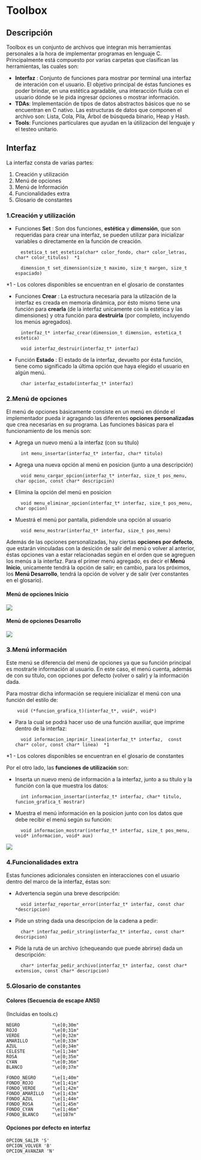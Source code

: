 Toolbox
=============

## Descripción 

Toolbox es un conjunto de archivos que integran mis herramientas personales a la hora de implementar programas en lenguaje C.
Principalmente está compuesto por varias carpetas que clasifican las herramientas, las cuales son:
- **Interfaz** : Conjunto de funciones para mostrar por terminal una interfaz de interación con el usuario. El objetivo principal de éstas funciones es poder brindar, en una estética agradable, una interacción fluida con el usuario dónde se le pida ingresar ópciones o mostrar información.
- **TDAs**: Implementación de tipos de datos abstractos básicos que no se encuentran en C nativo. Las estructuras de datos que componen el archivo son: Lista, Cola, Pila, Árbol de búsqueda binario, Heap y Hash.
- **Tools**: Funciones particulares que ayudan en la útilizacíon del lenguaje y el testeo unitario.

## Interfaz

La interfaz consta de varias partes:
1. Creación y utilización 
2. Menú de opciones
3. Menú de Información
4. Funcionalidades extra
5. Glosario de constantes

### 1.Creación y utilización

- Funciones **Set** : Son dos funciones, **estética** y **dimensión**, que son requeridas para crear una interfaz, se pueden utilizar para inicializar variables o directamente en la función de creación.

        estetica_t set_estetica(char* color_fondo, char* color_letras, char* color_titulos)  *1
    
        dimension_t set_dimension(size_t maximo, size_t margen, size_t espaciado)

*1 - Los colores disponibles se encuentran en el glosario de constantes

- Funciones **Crear** : La estructura necesaria para la utilzación de la interfaz es creada en memoria dinámica, por ésto mismo tiene una función para **crearla** (de la interfaz unícamente con la estética y las dimensiones) y otra función para **destruirla** (por completo, incluyendo los menús agregados).

        interfaz_t* interfaz_crear(dimension_t dimension, estetica_t estetica)

        void interfaz_destruir(interfaz_t* interfaz)

- Función **Estado** : El estado de la interfaz, devuelto por ésta función, tiene como significado la última opción que haya elegido el usuario en algún menú.

        char interfaz_estado(interfaz_t* interfaz)

### 2.Menú de opciones

El menú de opciones básicamente consiste en un menú en dónde el implementador pueda ir agragando las diferentes **opciones personalizadas** que crea necesarias en su programa. Las funciones básicas para el funcionamiento de los menús son:

- Agrega un nuevo menú a la interfaz (con su título)

        int menu_insertar(interfaz_t* interfaz, char* titulo)

- Agrega una nueva opción al menú en posicion (junto a una descripción)
    
        void menu_cargar_opcion(interfaz_t* interfaz, size_t pos_menu, char opcion, const char* descripcion)

- Elimina la opción del menú en posicion

        void menu_eliminar_opcion(interfaz_t* interfaz, size_t pos_menu, char opcion)

- Muestrá el menú por pantalla, pidiendole una opción al usuario

        void menu_mostrar(interfaz_t* interfaz, size_t pos_menu)

Además de las opciones personalizadas, hay ciertas **opciones por defecto**, que estarán vinculadas con la desición de salir del menú o volver al anterior, éstas opciones van a estar relacionadas según en el orden que se agreguen los menús a la interfaz. Para el primer menú agregado, es decir el **Menú Inicio**, unicamente tendrá la opción de salir; en cambio, para los próximos, los **Menú Desarrollo**, tendrá la opción de volver y de salir (ver constantes en el glosario).

#### Menú de opciones Inicio
![](/screenshots/Menu_Inicio.png?raw=true)

#### Menú de opciones Desarrollo
![](/screenshots/Menu_Desarrollo.png?raw=true)

### 3.Menú información

Este menú se diferencia del menú de opciones ya que su función principal es mostrarle información al usuario. En este caso, el menú cuenta, además de con su título, con opciones por defecto (volver o salir) y la información dada. 

Para mostrar dicha información se requiere inicializar el menú con una función del estilo de: 

        void (*funcion_grafica_t)(interfaz_t*, void*, void*)

- Para la cual se podrá hacer uso de una función auxiliar, que imprime dentro de la interfaz:

        void informacion_imprimir_linea(interfaz_t* interfaz,  const char* color, const char* linea)  *1

*1 - Los colores disponibles se encuentran en el glosario de constantes

Por el otro lado, las **funciones de utilización** son:

- Inserta un nuevo menú de información a la interfaz, junto a su título y la función con la que muestra los datos:

        int informacion_insertar(interfaz_t* interfaz, char* titulo, funcion_grafica_t mostrar)
    
- Muestra el menú información en la posicion junto con los datos que debe recibir el menú según su función:

        void informacion_mostrar(interfaz_t* interfaz, size_t pos_menu, void* informacion, void* aux)

![](/screenshots/Menu_Información.png?raw=true)

### 4.Funcionalidades extra

Estas funciones adicionales consisten en interacciones con el usuario dentro del marco de la interfaz, éstas son:

- Advertencia según una breve descripción:

        void interfaz_reportar_error(interfaz_t* interfaz, const char *descripcion)

- Pide un string dada una descripcion de la cadena a pedir:

        char* interfaz_pedir_string(interfaz_t* interfaz, const char* descripcion)

- Pide la ruta de un archivo (chequeando que puede abrirse) dada un descripción:

        char* interfaz_pedir_archivo(interfaz_t* interfaz, const char* extension, const char* descripcion)

### 5.Glosario de constantes

#### Colores (Secuencia de escape ANSI)
(Incluidas en tools.c)

    NEGRO            "\e[0;30m"
    ROJO             "\e[0;31m"
    VERDE            "\e[0;32m"
    AMARILLO         "\e[0;33m"
    AZUL             "\e[0;34m"
    CELESTE          "\e[1;34m"
    ROSA             "\e[0;35m"
    CYAN             "\e[0;36m"
    BLANCO           "\e[0;37m"

    FONDO_NEGRO      "\e[1;40m"
    FONDO_ROJO       "\e[1;41m"
    FONDO_VERDE      "\e[1;42m"
    FONDO_AMARILLO   "\e[1;43m"
    FONDO_AZUL       "\e[1;44m"
    FONDO_ROSA       "\e[1;45m"
    FONDO_CYAN       "\e[1;46m"
    FONDO_BLANCO     "\e[107m"

#### Opciones por defecto en interfaz

    OPCION_SALIR 'S'
    OPCION_VOLVER 'B'
    OPCION_AVANZAR 'N'
